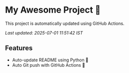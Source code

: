 # My Awesome Project 🚀

This project is automatically updated using GitHub Actions.

_Last updated: 2025-07-01 11:51:42 IST_

## Features
- Auto-update README using Python 🐍
- Auto Git push with GitHub Actions 🤖
